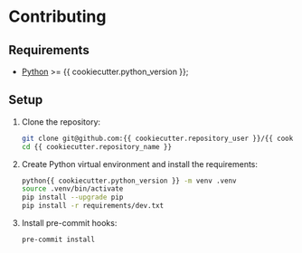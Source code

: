 # Contributing

## Requirements

- [Python](https://www.python.org) >= {{ cookiecutter.python_version }};

## Setup

1. Clone the repository:

    ```sh
    git clone git@github.com:{{ cookiecutter.repository_user }}/{{ cookiecutter.repository_name }}.git
    cd {{ cookiecutter.repository_name }}
    ```

2. Create Python virtual environment and install the requirements:

    ```sh
    python{{ cookiecutter.python_version }} -m venv .venv
    source .venv/bin/activate
    pip install --upgrade pip
    pip install -r requirements/dev.txt
    ```

3. Install pre-commit hooks:

    ```sh
    pre-commit install
    ```
